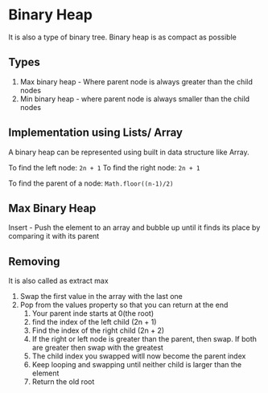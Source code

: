 # Binary Heap
It is also a type of binary tree. Binary heap is as compact as possible

## Types
1. Max binary heap - Where parent node is always greater than the child nodes
2. Min binary heap - where parent node is always smaller than the child nodes

## Implementation using Lists/ Array
A binary heap can be represented using built in data structure like Array.

To find the left node: `2n + 1`
To find the right node: `2n + 1`

To find the parent of a node: `Math.floor((n-1)/2)`

## Max Binary Heap

Insert - Push the element to an array and bubble up until it finds its place by comparing it with its parent

## Removing 
It is also called as extract max
1. Swap the first value in the array with the last one
2. Pop from the values property so that you can return at the end
   1. Your parent inde starts at 0(the root)
   2. find the index of the left child (2n + 1)
   3. Find the index of the right child (2n + 2)
   4. If the right or left node is greater than the parent, then swap. If both are greater then swap with the greatest
   5. The child index you swapped witll now become the parent index
   6. Keep looping and swapping until neither child is larger than the element
   7. Return the old root
